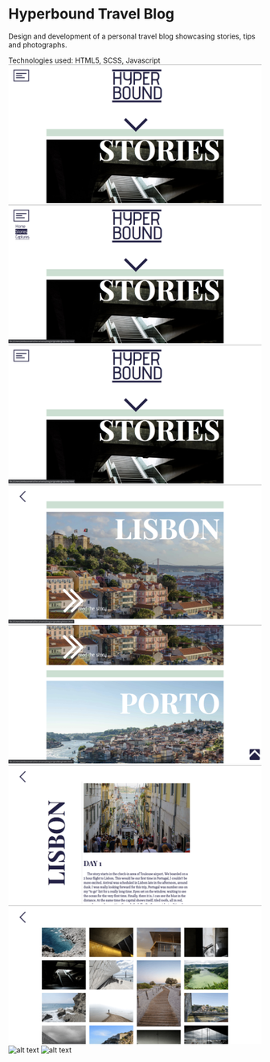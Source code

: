 # Hyperbound Travel Blog
 
 
 
 Design and development of a personal travel blog showcasing stories, tips and photographs.

 Technologies used: HTML5, SCSS, Javascript
![alt text](Screenshot1.png)
![alt text](Screenshot2.png)
![alt text](Screenshot3.png)
![alt text](Screenshot4.png)
![alt text](Screenshot5.png)
![alt text](Screenshot6.png)
![alt text](Screenshot7.png)
![alt text](Screenshot8.png)
![alt text](Screenshot9.png)

